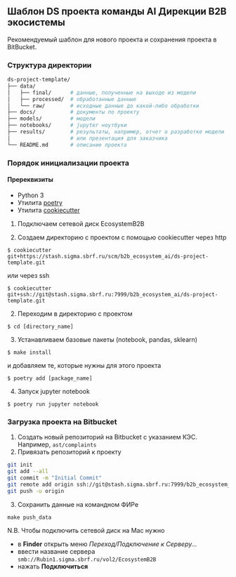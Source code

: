 ## Шаблон DS проекта команды AI Дирекции B2B экосистемы

Рекомендуемый шаблон для нового проекта и сохранения проекта в BitBucket.

### Структура директории
```bash
ds-project-template/
├── data/
│   ├── final/      # данные, полученные на выходе из модели
│   ├── processed/  # обработанные данные
│   └── raw/        # исходные данные до какой-либо обработки
├── docs/           # документы по проекту
├── models/         # модели
├── notebooks/      # jupyter ноутбуки
├── results/        # результаты, например, отчет о разработке модели
│                   # или презентация для заказчика
└── README.md       # описание проекта
```

### Порядок инициализации проекта
#### Пререквизиты
- Python 3
- Утилита [poetry](https://python-poetry.org/docs/#installation)
- Утилита [cookiecutter](https://cookiecutter.readthedocs.io/en/stable/installation.html)

1. Подключаем сетевой диск EcosystemB2B

1. Создаем директорию с проектом с помощью cookiecutter через http
```
$ cookiecutter git+https://stash.sigma.sbrf.ru/scm/b2b_ecosystem_ai/ds-project-template.git
```
или через ssh
```
$ cookiecutter git+ssh://git@stash.sigma.sbrf.ru:7999/b2b_ecosystem_ai/ds-project-template.git
```
2. Переходим в директорию с проектом
```
$ cd [directory_name]
```
3. Устанавливаем базовые пакеты (notebook, pandas, sklearn)
```
$ make install
```
и добавляем те, которые нужны для этого проекта
```
$ poetry add [package_name]
```
4. Запуск jupyter notebook
```
$ poetry run jupyter notebook
```

### Загрузка проекта на Bitbucket
1. Создать новый репозиторий на Bitbucket с указанием КЭС. Например, `ast/complaints`
2. Привязать репозиторий к проекту
```bash
git init
git add --all
git commit -m "Initial Commit"
git remote add origin ssh://git@stash.sigma.sbrf.ru:7999/b2b_ecosystem_ai/{название репозитория}.git
git push -u origin
```
3. Сохранить данные на командном ФИРе
```
make push_data
```
N.B. Чтобы подключить сетевой диск на Mac нужно
- в **Finder** открыть меню *Переход/Подключение к Серверу...*
- ввести название сервера `smb://Rubin1.sigma.sbrf.ru/vol2/EcosystemB2B`
- нажать **Подключиться**
